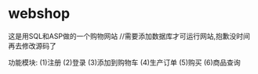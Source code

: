 # webshop
这是用SQL和ASP做的一个购物网站
//需要添加数据库才可运行网站,抱歉没时间再去修改源码了

功能模块:
(1)注册
(2)登录
(3)添加到购物车
(4)生产订单
(5)购买
(6)商品查询
